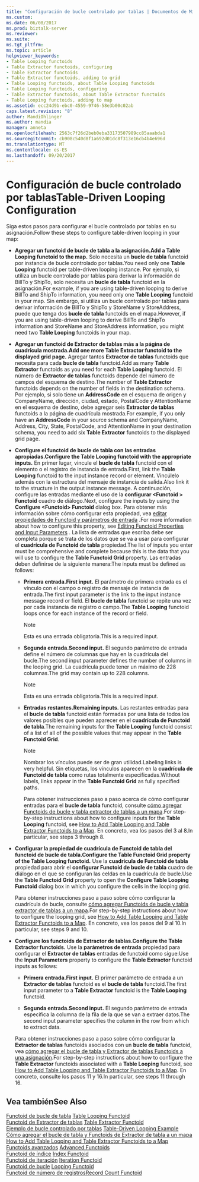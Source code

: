 ```yaml
---
title: "Configuración de bucle controlado por tablas | Documentos de Microsoft"
ms.custom: 
ms.date: 06/08/2017
ms.prod: biztalk-server
ms.reviewer: 
ms.suite: 
ms.tgt_pltfrm: 
ms.topic: article
helpviewer_keywords:
- Table Looping functoids
- Table Extractor functoids, configuring
- Table Extractor functoids
- Table Extractor functoids, adding to grid
- Table Looping functoids, about Table Looping functoids
- Table Looping functoids, configuring
- Table Extractor functoids, about Table Extractor functoids
- Table Looping functoids, adding to map
ms.assetid: ecc24d9b-ebc0-4559-9746-58e3b00c02ab
caps.latest.revision: "8"
author: MandiOhlinger
ms.author: mandia
manager: anneta
ms.openlocfilehash: 2563c7f26d2beb0eba33173507989cc85aaabda1
ms.sourcegitcommit: cb908c540d8f1a692d01dc8f313e16cb4b4e696d
ms.translationtype: MT
ms.contentlocale: es-ES
ms.lasthandoff: 09/20/2017
---
```

# <a name="table-driven-looping-configuration"></a><span data-ttu-id="c103e-102">Configuración de bucle controlado por tablas</span><span class="sxs-lookup"><span data-stu-id="c103e-102">Table-Driven Looping Configuration</span></span>
<span data-ttu-id="c103e-103">Siga estos pasos para configurar el bucle controlado por tablas en su asignación.</span><span class="sxs-lookup"><span data-stu-id="c103e-103">Follow these steps to configure table-driven looping in your map:</span></span>  
  
-   <span data-ttu-id="c103e-104">**Agregar un functoid de bucle de tabla a la asignación.**</span><span class="sxs-lookup"><span data-stu-id="c103e-104">**Add a Table Looping functoid to the map.**</span></span> <span data-ttu-id="c103e-105">Solo necesita un **bucle de tabla** functoid por instancia de bucle controlado por tablas.</span><span class="sxs-lookup"><span data-stu-id="c103e-105">You need only one **Table Looping** functoid per table-driven looping instance.</span></span> <span data-ttu-id="c103e-106">Por ejemplo, si utiliza un bucle controlado por tablas para derivar la información de BillTo y ShipTo, solo necesita un **bucle de tabla** functoid en la asignación.</span><span class="sxs-lookup"><span data-stu-id="c103e-106">For example, if you are using table-driven looping to derive BillTo and ShipTo information, you need only one **Table Looping** functoid in your map.</span></span> <span data-ttu-id="c103e-107">Sin embargo, si utiliza un bucle controlado por tablas para derivar información de BillTo y ShipTo y StoreName y StoreAddress, puede que tenga dos **bucle de tabla** functoids en el mapa.</span><span class="sxs-lookup"><span data-stu-id="c103e-107">However, if you are using table-driven looping to derive BillTo and ShipTo information and StoreName and StoreAddress information, you might need two **Table Looping** functoids in your map.</span></span>  
  
-   <span data-ttu-id="c103e-108">**Agregar un functoid de Extractor de tablas más a la página de cuadrícula mostrada.**</span><span class="sxs-lookup"><span data-stu-id="c103e-108">**Add one more Table Extractor functoid to the displayed grid page.**</span></span> <span data-ttu-id="c103e-109">Agregar tantos **Extractor de tablas** functoids que necesita para cada **bucle de tabla** functoid.</span><span class="sxs-lookup"><span data-stu-id="c103e-109">Add as many **Table Extractor** functoids as you need for each **Table Looping** functoid.</span></span> <span data-ttu-id="c103e-110">El número de **Extractor de tablas** functoids depende del número de campos del esquema de destino.</span><span class="sxs-lookup"><span data-stu-id="c103e-110">The number of **Table Extractor** functoids depends on the number of fields in the destination schema.</span></span> <span data-ttu-id="c103e-111">Por ejemplo, si solo tiene un **AddressCode** en el esquema de origen y CompanyName, dirección, ciudad, estado, PostalCode y AttentionName en el esquema de destino, debe agregar seis **Extractor de tablas** functoids a la página de cuadrícula mostrada.</span><span class="sxs-lookup"><span data-stu-id="c103e-111">For example, if you only have an **AddressCode** in your source schema and CompanyName, Address, City, State, PostalCode, and AttentionName in your destination schema, you need to add six **Table Extractor** functoids to the displayed grid page.</span></span>  
  
-   <span data-ttu-id="c103e-112">**Configure el functoid de bucle de tabla con las entradas apropiadas.**</span><span class="sxs-lookup"><span data-stu-id="c103e-112">**Configure the Table Looping functoid with the appropriate inputs.**</span></span> <span data-ttu-id="c103e-113">En primer lugar, vincule el **bucle de tabla** functoid con el elemento o el registro de instancia de entrada.</span><span class="sxs-lookup"><span data-stu-id="c103e-113">First, link the **Table Looping** functoid to the input instance record or element.</span></span> <span data-ttu-id="c103e-114">Vincúlelo además con la estructura del mensaje de instancia de salida.</span><span class="sxs-lookup"><span data-stu-id="c103e-114">Also link it to the structure in the output instance message.</span></span> <span data-ttu-id="c103e-115">A continuación, configure las entradas mediante el uso de la **configurar \<Functoid > Functoid** cuadro de diálogo.</span><span class="sxs-lookup"><span data-stu-id="c103e-115">Next, configure the inputs by using the **Configure \<Functoid> Functoid** dialog box.</span></span> <span data-ttu-id="c103e-116">Para obtener más información sobre cómo configurar esta propiedad, vea [editar propiedades de Functoid y parámetros de entrada](../core/editing-functoid-properties-and-input-parameters.md) .</span><span class="sxs-lookup"><span data-stu-id="c103e-116">For more information about how to configure this property, see [Editing Functoid Properties and Input Parameters](../core/editing-functoid-properties-and-input-parameters.md) .</span></span> <span data-ttu-id="c103e-117">La lista de entradas que escriba debe ser completa porque se trata de los datos que se va a usar para configurar el **cuadrícula de Functoid de tabla** propiedad.</span><span class="sxs-lookup"><span data-stu-id="c103e-117">The list of inputs you enter must be comprehensive and complete because this is the data that you will use to configure the **Table Functoid Grid** property.</span></span> <span data-ttu-id="c103e-118">Las entradas deben definirse de la siguiente manera:</span><span class="sxs-lookup"><span data-stu-id="c103e-118">The inputs must be defined as follows:</span></span>  
  
    -   <span data-ttu-id="c103e-119">**Primera entrada.**</span><span class="sxs-lookup"><span data-stu-id="c103e-119">**First input.**</span></span> <span data-ttu-id="c103e-120">El parámetro de primera entrada es el vínculo con el campo o registro de mensaje de instancia de entrada.</span><span class="sxs-lookup"><span data-stu-id="c103e-120">The first input parameter is the link to the input instance message record or field.</span></span> <span data-ttu-id="c103e-121">El **bucle de tabla** functoid se repite una vez por cada instancia de registro o campo.</span><span class="sxs-lookup"><span data-stu-id="c103e-121">The **Table Looping** functoid loops once for each instance of the record or field.</span></span>  
  
        > [!NOTE]
        >  <span data-ttu-id="c103e-122">Esta es una entrada obligatoria.</span><span class="sxs-lookup"><span data-stu-id="c103e-122">This is a required input.</span></span>  
  
    -   <span data-ttu-id="c103e-123">**Segunda entrada.**</span><span class="sxs-lookup"><span data-stu-id="c103e-123">**Second input.**</span></span> <span data-ttu-id="c103e-124">El segundo parámetro de entrada define el número de columnas que hay en la cuadrícula del bucle.</span><span class="sxs-lookup"><span data-stu-id="c103e-124">The second input parameter defines the number of columns in the looping grid.</span></span> <span data-ttu-id="c103e-125">La cuadrícula puede tener un máximo de 228 columnas.</span><span class="sxs-lookup"><span data-stu-id="c103e-125">The grid may contain up to 228 columns.</span></span>  
  
        > [!NOTE]
        >  <span data-ttu-id="c103e-126">Esta es una entrada obligatoria.</span><span class="sxs-lookup"><span data-stu-id="c103e-126">This is a required input.</span></span>  
  
    -   <span data-ttu-id="c103e-127">**Entradas restantes.**</span><span class="sxs-lookup"><span data-stu-id="c103e-127">**Remaining inputs.**</span></span> <span data-ttu-id="c103e-128">Las restantes entradas para el **bucle de tabla** functoid están formadas por una lista de todos los valores posibles que pueden aparecer en el **cuadrícula de Functoid de tabla**.</span><span class="sxs-lookup"><span data-stu-id="c103e-128">The remaining inputs for the **Table Looping** functoid consist of a list of all of the possible values that may appear in the **Table Functoid Grid**.</span></span>  
  
        > [!NOTE]
        >  <span data-ttu-id="c103e-129">Nombrar los vínculos puede ser de gran utilidad.</span><span class="sxs-lookup"><span data-stu-id="c103e-129">Labeling links is very helpful.</span></span> <span data-ttu-id="c103e-130">Sin etiquetas, los vínculos aparecen en la **cuadrícula de Functoid de tabla** como rutas totalmente especificadas.</span><span class="sxs-lookup"><span data-stu-id="c103e-130">Without labels, links appear in the **Table Functoid Grid** as fully specified paths.</span></span>  
  
         <span data-ttu-id="c103e-131">Para obtener instrucciones paso a paso acerca de cómo configurar entradas para el **bucle de tabla** functoid, consulte [cómo agregar Functoids de bucle y tabla extractor de tablas a un mapa](../core/how-to-add-table-looping-and-table-extractor-functoids-to-a-map.md).</span><span class="sxs-lookup"><span data-stu-id="c103e-131">For step-by-step instructions about how to configure inputs for the **Table Looping** functoid, see [How to Add Table Looping and Table Extractor Functoids to a Map](../core/how-to-add-table-looping-and-table-extractor-functoids-to-a-map.md).</span></span> <span data-ttu-id="c103e-132">En concreto, vea los pasos del 3 al 8.</span><span class="sxs-lookup"><span data-stu-id="c103e-132">In particular, see steps 3 through 8.</span></span>  
  
-   <span data-ttu-id="c103e-133">**Configurar la propiedad de cuadrícula de Functoid de tabla del functoid de bucle de tabla.**</span><span class="sxs-lookup"><span data-stu-id="c103e-133">**Configure the Table Functoid Grid property of the Table Looping functoid.**</span></span> <span data-ttu-id="c103e-134">Use la **cuadrícula de Functoid de tabla** propiedad para abrir el **configurar Functoid de bucle de tabla** cuadro de diálogo en el que se configuran las celdas en la cuadrícula de bucle.</span><span class="sxs-lookup"><span data-stu-id="c103e-134">Use the **Table Functoid Grid** property to open the **Configure Table Looping Functoid** dialog box in which you configure the cells in the looping grid.</span></span>  
  
     <span data-ttu-id="c103e-135">Para obtener instrucciones paso a paso sobre cómo configurar la cuadrícula de bucle, consulte [cómo agregar Functoids de bucle y tabla extractor de tablas a un mapa](../core/how-to-add-table-looping-and-table-extractor-functoids-to-a-map.md).</span><span class="sxs-lookup"><span data-stu-id="c103e-135">For step-by-step instructions about how to configure the looping grid, see [How to Add Table Looping and Table Extractor Functoids to a Map](../core/how-to-add-table-looping-and-table-extractor-functoids-to-a-map.md).</span></span> <span data-ttu-id="c103e-136">En concreto, vea los pasos del 9 al 10.</span><span class="sxs-lookup"><span data-stu-id="c103e-136">In particular, see steps 9 and 10.</span></span>  
  
-   <span data-ttu-id="c103e-137">**Configure los functoids de Extractor de tablas.**</span><span class="sxs-lookup"><span data-stu-id="c103e-137">**Configure the Table Extractor functoids.**</span></span> <span data-ttu-id="c103e-138">Use la **parámetros de entrada** propiedad para configurar el **Extractor de tablas** entradas de functoid como sigue:</span><span class="sxs-lookup"><span data-stu-id="c103e-138">Use the **Input Parameters** property to configure the **Table Extractor** functoid inputs as follows:</span></span>  
  
    -   <span data-ttu-id="c103e-139">**Primera entrada.**</span><span class="sxs-lookup"><span data-stu-id="c103e-139">**First input.**</span></span> <span data-ttu-id="c103e-140">El primer parámetro de entrada a un **Extractor de tablas** functoid es el **bucle de tabla** functoid.</span><span class="sxs-lookup"><span data-stu-id="c103e-140">The first input parameter to a **Table Extractor** functoid is the **Table Looping** functoid.</span></span>  
  
    -   <span data-ttu-id="c103e-141">**Segunda entrada.**</span><span class="sxs-lookup"><span data-stu-id="c103e-141">**Second input.**</span></span> <span data-ttu-id="c103e-142">El segundo parámetro de entrada especifica la columna de la fila de la que se van a extraer datos.</span><span class="sxs-lookup"><span data-stu-id="c103e-142">The second input parameter specifies the column in the row from which to extract data.</span></span>  
  
     <span data-ttu-id="c103e-143">Para obtener instrucciones paso a paso sobre cómo configurar la **Extractor de tablas** functoids asociados con un **bucle de tabla** functoid, vea [cómo agregar el bucle de tabla y Extractor de tablas Functoids a una asignación](../core/how-to-add-table-looping-and-table-extractor-functoids-to-a-map.md).</span><span class="sxs-lookup"><span data-stu-id="c103e-143">For step-by-step instructions about how to configure the **Table Extractor** functoids associated with a **Table Looping** functoid, see [How to Add Table Looping and Table Extractor Functoids to a Map](../core/how-to-add-table-looping-and-table-extractor-functoids-to-a-map.md).</span></span> <span data-ttu-id="c103e-144">En concreto, consulte los pasos 11 y 16.</span><span class="sxs-lookup"><span data-stu-id="c103e-144">In particular, see steps 11 through 16.</span></span>  
  
## <a name="see-also"></a><span data-ttu-id="c103e-145">Vea también</span><span class="sxs-lookup"><span data-stu-id="c103e-145">See Also</span></span>  
 <span data-ttu-id="c103e-146">[Functoid de bucle de tabla](../core/table-looping-functoid.md) </span><span class="sxs-lookup"><span data-stu-id="c103e-146">[Table Looping Functoid](../core/table-looping-functoid.md) </span></span>  
 <span data-ttu-id="c103e-147">[Functoid de Extractor de tablas](../core/table-extractor-functoid.md) </span><span class="sxs-lookup"><span data-stu-id="c103e-147">[Table Extractor Functoid](../core/table-extractor-functoid.md) </span></span>  
 <span data-ttu-id="c103e-148">[Ejemplo de bucle controlado por tablas](../core/table-driven-looping-example.md) </span><span class="sxs-lookup"><span data-stu-id="c103e-148">[Table-Driven Looping Example](../core/table-driven-looping-example.md) </span></span>  
 <span data-ttu-id="c103e-149">[Cómo agregar el bucle de tabla y Functoids de Extractor de tabla a un mapa](../core/how-to-add-table-looping-and-table-extractor-functoids-to-a-map.md) </span><span class="sxs-lookup"><span data-stu-id="c103e-149">[How to Add Table Looping and Table Extractor Functoids to a Map](../core/how-to-add-table-looping-and-table-extractor-functoids-to-a-map.md) </span></span>  
 <span data-ttu-id="c103e-150">[Functoids avanzados](../core/advanced-functoids.md) </span><span class="sxs-lookup"><span data-stu-id="c103e-150">[Advanced Functoids](../core/advanced-functoids.md) </span></span>  
 <span data-ttu-id="c103e-151">[Functoid de índice](../core/index-functoid.md) </span><span class="sxs-lookup"><span data-stu-id="c103e-151">[Index Functoid](../core/index-functoid.md) </span></span>  
 <span data-ttu-id="c103e-152">[Functoid de iteración](../core/iteration-functoid.md) </span><span class="sxs-lookup"><span data-stu-id="c103e-152">[Iteration Functoid](../core/iteration-functoid.md) </span></span>  
 <span data-ttu-id="c103e-153">[Functoid de bucle](../core/looping-functoid.md) </span><span class="sxs-lookup"><span data-stu-id="c103e-153">[Looping Functoid](../core/looping-functoid.md) </span></span>  
 [<span data-ttu-id="c103e-154">Functoid de número de registros</span><span class="sxs-lookup"><span data-stu-id="c103e-154">Record Count Functoid</span></span>](../core/record-count-functoid.md)